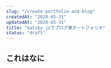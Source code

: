 ```yaml
---
slug: "/create-portfolio-and-blog"
createdAt: "2020-05-31"
updatedAt: "2020-05-31"
title: "Gatsby.jsでブログ兼ポートフォリオ"
status: "draft"
---
```


## これはなに
